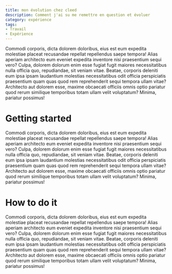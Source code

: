 ```yaml
---
title: mon évolution chez cleed
description: Comment j'ai su me remettre en question et évoluer 
category: expérience
tags:
- Travail
- Expérience
---
```


Commodi corporis, dicta dolorem doloribus, eius est eum expedita molestiae placeat
recusandae repellat repellendus saepe tempora! Alias aperiam architecto eum eveniet
expedita inventore nisi praesentium sequi vero? Culpa, dolorem dolorum enim esse fugiat
fugit maiores necessitatibus nulla officia quo, repudiandae, sit veniam vitae. Beatae,
corporis deleniti eum ipsa ipsam laudantium molestias necessitatibus odit officia
perspiciatis praesentium quam quas quod rem reprehenderit sequi tempora ullam vitae?
Architecto aut dolorem esse, maxime obcaecati officiis omnis optio pariatur quod rerum
similique temporibus totam ullam velit voluptatum? Minima, pariatur possimus!

<!--more-->

# Getting started

Commodi corporis, dicta dolorem doloribus, eius est eum expedita molestiae placeat
recusandae repellat repellendus saepe tempora! Alias aperiam architecto eum eveniet
expedita inventore nisi praesentium sequi vero? Culpa, dolorem dolorum enim esse fugiat
fugit maiores necessitatibus nulla officia quo, repudiandae, sit veniam vitae. Beatae,
corporis deleniti eum ipsa ipsam laudantium molestias necessitatibus odit officia
perspiciatis praesentium quam quas quod rem reprehenderit sequi tempora ullam vitae?
Architecto aut dolorem esse, maxime obcaecati officiis omnis optio pariatur quod rerum
similique temporibus totam ullam velit voluptatum? Minima, pariatur possimus!

# How to do it

Commodi corporis, dicta dolorem doloribus, eius est eum expedita molestiae placeat
recusandae repellat repellendus saepe tempora! Alias aperiam architecto eum eveniet
expedita inventore nisi praesentium sequi vero? Culpa, dolorem dolorum enim esse fugiat
fugit maiores necessitatibus nulla officia quo, repudiandae, sit veniam vitae. Beatae,
corporis deleniti eum ipsa ipsam laudantium molestias necessitatibus odit officia
perspiciatis praesentium quam quas quod rem reprehenderit sequi tempora ullam vitae?
Architecto aut dolorem esse, maxime obcaecati officiis omnis optio pariatur quod rerum
similique temporibus totam ullam velit voluptatum? Minima, pariatur possimus!

